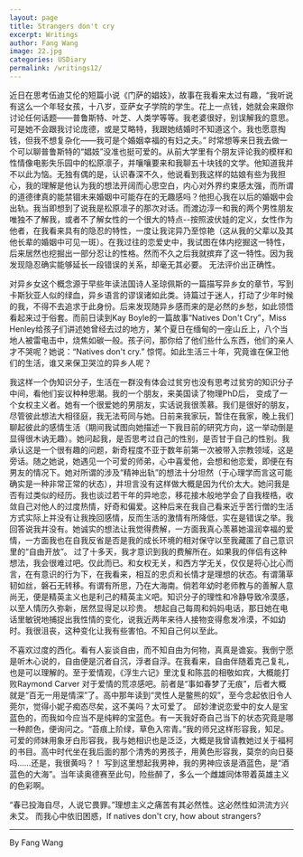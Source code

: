 ```yaml
---
layout: page
title: Strangers don't cry
excerpt: Writings
author: Fang Wang
image: 22.jpg
categories: USDiary
permalink: /writings12/
---
```


近日在思考伍迪艾伦的短篇小说《门萨的娼妓》，故事在我看来太过有趣，“我听说有这么一个年轻女孩，十八岁，亚萨女子学院的学生。花上一点钱，她就会来跟你讨论任何话题——普鲁斯特、叶芝、人类学等等。我老婆很好，别误解我的意思。可是她不会跟我讨论庞德，或是艾略特，我跟她结婚时不知道这个。我也愿意掏钱，但我不想复杂化——我可是个婚姻幸福的有妇之夫。” 时常想等来日我去做一个可以聊普鲁斯特的“娼妓”没准也挺可爱的。从前大学里有个朋友评论我的模样和性情像电影失乐园中的松原凛子，并嚷嚷要来和我聊五十块钱的文学。他知道我并不以此为恼。无独有偶的是，认识春深不久，他说看到我这样的姑娘有些为我担心，我的理解是他认为我的想法开阔而心思空白，内心对外界约束感太强，而所谓的道德律真的能禁锢未来婚姻中可能存在的无趣感吗？他担心我在以后的婚姻中会出轨。我当即想到了说我是松原凛子的那次对话。而渡边淳一和我的两个男性朋友唯独不了解我，或者不了解女性的一个很大的特点--按照波伏娃的定义，女性作为他者，在我看来具有的隐忍的特性，一度让我诧异乃至惊艳（这从我的父辈以及其他长辈的婚姻中可见一斑）。在我过往的恋爱史中，我试图在体内挖掘这一特性，后来居然也挖掘出一部分忍让的性格。然而不久之后我就摈弃了这一特性。因为我发现隐忍确实能够延长一段错误的关系，却毫无其必要。 无法评价出正确性。 

对异乡女这个概念源于早些年读法国诗人圣琼佩斯的一篇描写异乡女的章节，写到卡斯狄亚人似的绿血，异乡语言的谬误诸如此类。诗篇过于迷人，打动了少年时候的我，不得不去追求于此身份。后来发现随异乡感而来的是必然的乡愁，如此领悟看起来过于俗套。而前日读到Kay Boyle的一篇故事“Natives Don't Cry”，Miss Henley给孩子们讲述她曾经去过的地方，某个夏日在缅甸的一座山丘上，八个当地人被雷电击中，烧焦如碳一般。孩子问，那你给了他们些什么东西，他们的亲人才不哭呢？她说：“Natives don't cry.” 惊愕。如此生活三十年，究竟谁在保卫他们的生活，谁又来保卫哭泣的异乡人呢？ 

我这样一个伪知识分子，生活在一群没有体会过贫穷也没有思考过贫穷的知识分子中间，看他们妄议种种思潮。我的一个朋友，来美国读了物理PhD后， 变成了一个女权主义者。她有一个很爱她的男朋友，实话说我很羡慕。我们是很好的朋友，尽管彼此想法大相径庭，我无法苟同与她。日前来我家玩，暂住在我家，晚上我们聊起彼此的感情生活（期间我试图向她描述一下我目前的研究方向，这一举动倒是显得很木讷无趣）。她问起我，是否思考过自己的性别，是否甘于自己的性别。我承认这是一个很有趣的问题，新奇程度不亚于数年前第一次被带入宗教领域，这是旁话。随之她说，她遇见一个可爱的师弟，心中喜爱他，会想和他恋爱，即便在有男友的情况下。她对所谓的涉及“精神出轨”的想法十分坦然（于心理学而言这可能确实是一种非常正常的状态），并坦言没有这样做大概是因为代价太大。她问我是否有过类似的经历。我也谈过若干年的异地恋，移花接木般地学会了自我桎梏，收敛自己对他人的过度热情，好奇和偏爱。这种后来在我自己看来近乎苦行僧的生活方式实际上并没有让我挽回感情，反而生活的激情有所降低，实在是错误之举。我回答说我并没有。她诚实的想法让我觉得费解，一方面我真心羡慕她温润幸福的爱情，一方面我也在自我反省是否是我的成长环境的相对保守以至我藏匿了自己意识里的“自由开放”。 过了十多天，我才意识到我的费解所在。如果我的伴侣有这种想法，我会很难过吧。仅此而已。和女权无关，和西方学无关，仅仅是将心比心而言，在有意识的行为下，在我看来，相互的忠贞和长情才是理想的状态。有谓蒲草韧如丝，磐石无转移。有谓有所思，乃在大海南。倘若年幼时老师教与的善解人意尚无，便是精英主义也是利己的精英主义吧。知识分子的理性和冷静导致冷漠感，以至人情历久弥新，居然显得足以珍贵。 想起自己每周和妈妈电话，那日她在电话里敏锐地捕捉出我性情的变化，说我近两年来待人接物变得愈发冷漠，不如幼时。我很沮丧，这种变化让我有些害怕。不知自己何以至此。                                                           

不喜欢过度的西化。看有人妄谈自由，而不知自由为何物，真真是谵妄。我倒宁愿是听木心说的，自由便是沉者自沉，浮者自浮。在我看来，自由伴随着克己复礼，也是可以理解的。至于爱情观，《浮生六记》里沈复和陈芸的相敬如宾，大概能打败Raymond Carver 对于爱情的荒凉感吧。前者是“事如春梦了无痕”，后者大概就是“百无一用是情深”了。高中那年读到“灵性人是鳖熊的奴”，至今念起依旧令人莞尔，觉得小妮子痴态尽矣，这不美吗？太可爱了。 邱妙津说恋爱中的女人是宝蓝色的，而我如今应当不是纯粹的宝蓝色。有一天我好奇自己当下的状态究竟是哪一种颜色，便询问之。“苔痕上阶绿，草色入帘青。”我的师兄这样形容我，知足。可爱的师妹用象牙白形容我，我与她相识也是泛泛，大概是我曾请教她过关于福柯的书目。高中时代坐在我后面的那个清秀的男孩子，用黄色形容我，莫奈的向日葵吗……还是，我很黄吗？！ 写到这里想起我男神，我的男神应该是酒蓝色，是“酒蓝色的大海”。当年读奥德赛至此句，险些醉了，多么一个雌雄同体带着英雄主义的色彩啊。 

“春已投海自尽，人说它畏罪。”理想主义之痛苦有其必然性。这必然性如洪流方兴未艾。 而我心中依旧困惑，If natives don't cry, how about strangers? 



****

By Fang Wang